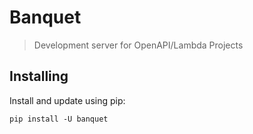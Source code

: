 # Banquet

> Development server for OpenAPI/Lambda Projects


## Installing

Install and update using pip:

`pip install -U banquet`
